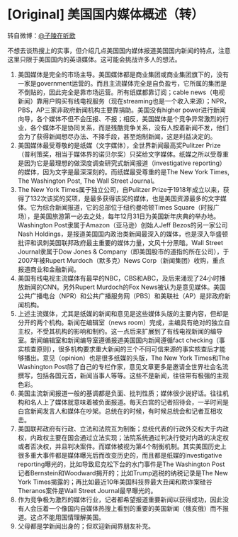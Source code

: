 # [Original] 美国国内媒体概述（转）


转自微博：[@子陵在听歌](https://weibo.com/u/1251560221)

不想去谈热搜上的实事，但介绍几点美国国内媒体报道美国国内新闻的特点，注意这里只限于美国国内的英语媒体。这可能会挑战许多人的想法。

1. 美国媒体是完全的市场主导。美国媒体都是商业集团或商业集团旗下的，没有一家是government运营的。而且主流媒体完全是自负盈亏，它所属的集团是不倒贴的，因此完全是靠市场运营。所有纸媒都靠订阅；cable news（电视新闻）靠用户购买有线电视服务（现在streaming也是一个收入来源）；NPR，PBS，AP三家非政府新闻机构主要靠捐助。美国没有higher power进行新闻向导，各个媒体不但不会压报、不报；相反，美国媒体是个竞争异常激烈的行业，各个媒体不是协同关系，而是残酷竞争关系，没有人按着新闻不发，他们会为了获得新闻想尽办法、不择手段，甚至炮制新闻，这是利益决定的。
2. 美国媒体最受尊敬的是纸媒（文字媒体），全世界新闻最高奖Pulitzer Prize（普利策奖，相当于媒体界的诺贝尔奖）只奖给文字媒体。纸媒之所以受尊重是因为它是最理想的做深度调查研究式新闻报道（investigative reporting）的媒体，因为文字是最深深刻的。而纸媒最受尊重的是The New York Times, The Washington Post, The Wall Street Journal。
3. The New York Times属于独立公司，自Pulitzer Prize于1918年成立以来，获得了132次该奖的奖项，是最多获得该奖的媒体，也是美国资源最多的文字媒体。它为综合新闻报道，它的总部位于纽约曼哈顿Times Square（时报广场），是美国旅游第一必去之处，每年12月31日为美国新年庆典的举办地。Washington Post隶属于Amazon（亚马逊）创始人Jeff Bezos的另一家公司Nash Holdings，是报道美国国内政治类新闻最深入的媒体，也是深入华盛顿批评和讽刺美国联邦政府最主重要的媒体力量，文风十分黑暗。Wall Street Journal隶属于Dow Jones & Company（即美国股市的道指的所在公司），于2007年被Rupert Murdoch（默多克）News Corp（新闻集团）收购，重点报道商业和金融新闻。
4. 美国有线电视主流媒体有最早的NBC，CBS和ABC，及后来涌现了24小时播放新闻的CNN。另外Rupert Murdoch的Fox News被认为是意见媒体。美国公共广播电台（NPR）和公共广播服务网（PBS）和美联社（AP）是非政府新闻机构。
5. 上述主流媒体，尤其是纸媒的新闻和意见是这些媒体头版的主要内容，但却是分开的两个机构。新闻在编辑室（news room）完成，主编具有绝对的独立自主权，不受其机构的影响和制约。这一点后来扩展到了有线电视新闻的编导室。新闻编辑室和新闻编导室遵循报道美国国内新闻遵循fact checking（事实核查原则），很多机构要求重大新闻的三个不同可信来源的事实核查后才能够播出。意见（opinion）也是很多纸媒的头版，The New York Times和The Washington Post除了自己的专栏作家，意见文章更多是邀请全世界社会名流撰写，包括各国元首，新闻当事人等等。这些不是新闻，往往带有极强的主观色彩。
6. 美国主流新闻报道一般的基调都是负面、批判性质；媒体很少说好话。往往机构和名人上了媒体就意味着被负面报道。每天白宫的记者招待会，一半时间是白宫新闻发言人和媒体在吵架。总统在的时候，有时候总统会和记者互相攻击。
7. 美国联邦政府有行政、立法和法院互为制衡；总统代表的行政外交权大于内政权，内政权主要在国会通过立法实现；法院系统通过判决行使对内政的决定权或者否决权，并且判决案件。而媒体被视为第4个制衡机制。其实美国历史上很多重大事件都是媒体曝光后而改变历史的，而且都是纸媒的investigative reporting曝光的，比如导致尼克松下台的水门事件是The Washington Post记者Bernstein和Woodward揭开的；比如Trump逃税的纳税记录是The New York Times揭露的；再比如最近10年美国科技界最大丑闻和欺诈案硅谷Theranos案件是Wall Street Journal最早曝光的。
8. 作为竞争极为激烈的媒体行业，记者都希望报道重要新闻以获得成功，因此没有人会压着一个像国内自媒体热搜上看到的重要的美国新闻（俄亥俄）而不报道。这点不能用国情理解美国。
9. 父母都是学新闻出身的；但欢迎新闻界朋友补充。
